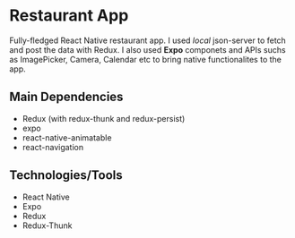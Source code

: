 # Restaurant App
Fully-fledged React Native restaurant app. I used *local* json-server to fetch and post the data with Redux. I also used **Expo** componets and APIs suchs as ImagePicker, Camera, Calendar etc to bring native functionalites to the app.

## Main Dependencies
- Redux (with redux-thunk and redux-persist)
- expo
- react-native-animatable
- react-navigation

## Technologies/Tools
- React Native
- Expo
- Redux
- Redux-Thunk